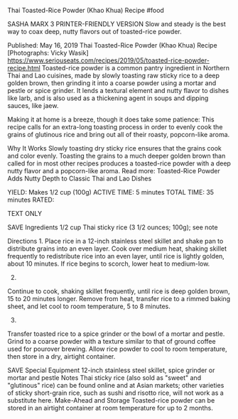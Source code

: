 Thai Toasted-Rice Powder (Khao Khua) Recipe
#food 

SASHA MARX
3     PRINTER-FRIENDLY VERSION
Slow and steady is the best way to coax deep, nutty flavors out of toasted-rice powder.

Published: May 16, 2019
Thai Toasted-Rice Powder (Khao Khua) Recipe
[Photographs: Vicky Wasik]
https://www.seriouseats.com/recipes/2019/05/toasted-rice-powder-recipe.html
Toasted-rice powder is a common pantry ingredient in Northern Thai and Lao cuisines, made by slowly toasting raw sticky rice to a deep golden brown, then grinding it into a coarse powder using a mortar and pestle or spice grinder. It lends a textural element and nutty flavor to dishes like larb, and is also used as a thickening agent in soups and dipping sauces, like jaew.

Making it at home is a breeze, though it does take some patience: This recipe calls for an extra-long toasting process in order to evenly cook the grains of glutinous rice and bring out all of their roasty, popcorn-like aroma.

Why It Works
Slowly toasting dry sticky rice ensures that the grains cook and color evenly.
Toasting the grains to a much deeper golden brown than called for in most other recipes produces a toasted-rice powder with a deep nutty flavor and a popcorn-like aroma.
Read more: Toasted-Rice Powder Adds Nutty Depth to Classic Thai and Lao Dishes

YIELD:
Makes 1/2 cup (100g)
ACTIVE TIME:
5 minutes
TOTAL TIME:
35 minutes
RATED:
    
TEXT ONLY 
 
 
 SAVE
Ingredients
1/2 cup Thai sticky rice (3 1/2 ounces; 100g); see note

Directions
1.
Place rice in a 12-inch stainless steel skillet and shake pan to distribute grains into an even layer. Cook over medium heat, shaking skillet frequently to redistribute rice into an even layer, until rice is lightly golden, about 10 minutes. If rice begins to scorch, lower heat to medium-low.


2.
Continue to cook, shaking skillet frequently, until rice is deep golden brown, 15 to 20 minutes longer. Remove from heat, transfer rice to a rimmed baking sheet, and let cool to room temperature, 5 to 8 minutes.


3.
Transfer toasted rice to a spice grinder or the bowl of a mortar and pestle. Grind to a coarse powder with a texture similar to that of ground coffee used for pourover brewing. Allow rice powder to cool to room temperature, then store in a dry, airtight container.

 SAVE
Special Equipment
12-inch stainless steel skillet, spice grinder or mortar and pestle
Notes
Thai sticky rice (also sold as "sweet" and "glutinous" rice) can be found online and at Asian markets; other varieties of sticky short-grain rice, such as sushi and risotto rice, will not work as a substitute here.
Make-Ahead and Storage
Toasted-rice powder can be stored in an airtight container at room temperature for up to 2 months.